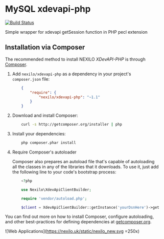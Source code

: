 MySQL xdevapi-php 
=================

[![Build Status](https://travis-ci.org/nexilo/xdevapi-php.svg?branch=master)](https://travis-ci.org/nexilo/xdevapi-php)

Simple wrapper for xdevapi getSession function in PHP pecl extension

 Installation via Composer
 -------------------------
 The recommended method to install NEXILO _XDevAPI-PHP_ is through [Composer](http://getcomposer.org).
 
 1. Add `nexilo/xdevapi-php` as a dependency in your project's `composer.json` file:
 
     ```json
         {
             "require": {
                 "nexilo/xdevapi-php": "~1.1"
             }
         }
     ```
 
 2. Download and install Composer:
 
     ```bash
         curl -s http://getcomposer.org/installer | php
     ```
 
 3. Install your dependencies:
 
     ```bash
         php composer.phar install
     ```
 
 4. Require Composer's autoloader
 
     Composer also prepares an autoload file that's capable of autoloading all the classes in any of the libraries that it downloads. To use it, just add the following line to your code's bootstrap process:
 
     ```php
         <?php
 
         use Nexilo\XdevApiClientBuilder;
 
         require 'vendor/autoload.php';
 
         $client = XdevApiClientBuilder::getInstance('yourDsnHere')->getSession();
     ```
 You can find out more on how to install Composer, configure autoloading, and other best-practices for defining dependencies at [getcomposer.org](http://getcomposer.org).
 
![Web Applications](https://nexilo.uk/static/nexilo_new.svg =250x)
 